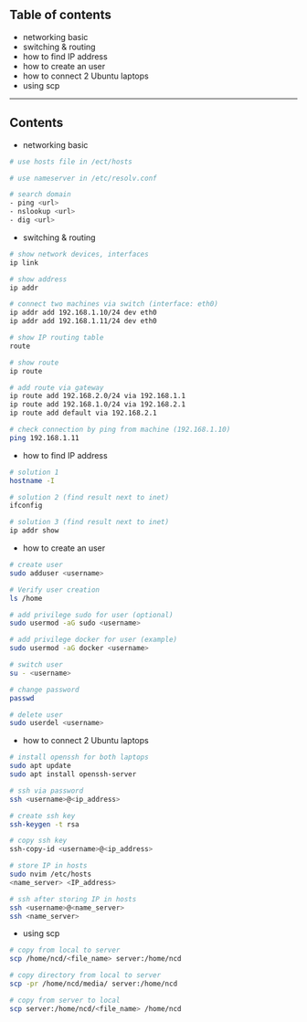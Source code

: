 ## Table of contents
- networking basic
- switching & routing
- how to find IP address
- how to create an user
- how to connect 2 Ubuntu laptops
- using scp

----------------------------------------------------------------------
## Contents

- networking basic
```bash
# use hosts file in /ect/hosts

# use nameserver in /etc/resolv.conf 

# search domain
- ping <url>
- nslookup <url>
- dig <url>
```

- switching & routing
```bash
# show network devices, interfaces
ip link

# show address
ip addr

# connect two machines via switch (interface: eth0)
ip addr add 192.168.1.10/24 dev eth0
ip addr add 192.168.1.11/24 dev eth0

# show IP routing table
route

# show route
ip route

# add route via gateway
ip route add 192.168.2.0/24 via 192.168.1.1
ip route add 192.168.1.0/24 via 192.168.2.1
ip route add default via 192.168.2.1

# check connection by ping from machine (192.168.1.10)
ping 192.168.1.11
```

- how to find IP address
```bash
# solution 1
hostname -I

# solution 2 (find result next to inet)
ifconfig

# solution 3 (find result next to inet)
ip addr show
```

- how to create an user
```bash
# create user
sudo adduser <username>

# Verify user creation
ls /home

# add privilege sudo for user (optional)
sudo usermod -aG sudo <username>

# add privilege docker for user (example) 
sudo usermod -aG docker <username>

# switch user
su - <username>

# change password
passwd

# delete user
sudo userdel <username>
```

- how to connect 2 Ubuntu laptops
```bash
# install openssh for both laptops
sudo apt update
sudo apt install openssh-server

# ssh via password
ssh <username>@<ip_address>

# create ssh key
ssh-keygen -t rsa

# copy ssh key
ssh-copy-id <username>@<ip_address>

# store IP in hosts
sudo nvim /etc/hosts
<name_server> <IP_address>

# ssh after storing IP in hosts
ssh <username>@<name_server>
ssh <name_server>
```

- using scp
```bash
# copy from local to server
scp /home/ncd/<file_name> server:/home/ncd

# copy directory from local to server
scp -pr /home/ncd/media/ server:/home/ncd

# copy from server to local
scp server:/home/ncd/<file_name> /home/ncd
```
